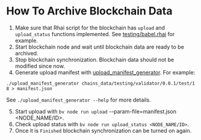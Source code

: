 # How To Archive Blockchain Data 

1. Make sure that Rhai script for the blockchain has `upload` and `upload_status` functions implemented. See [testing/babel.rhai](babel_api/protocols/testing/babel.rhai) for example.
2. Start blockchain node and wait until blockchain data are ready to be archived.
3. Stop blockchain synchronization. Blockchain data should not be modified since now.
4. Generate upload manifest with [upload_manifest_generator](https://github.com/blockjoy/blockvisor/releases/latest). For example:
```shell
./upload_manifest_generator chains_data/testing/validator/0.0.1/test/1 8 > manifest.json
```
See `./upload_manifest_generator --help` for more details.

5. Start upload with `bv node run upload` --param-file=manifest.json <NODE_NAME/ID>.
6. Check upload status with `bv node run upload_status <NODE_NAME/ID>`.
7. Once it is `Finished` blockchain synchronization can be turned on again.
